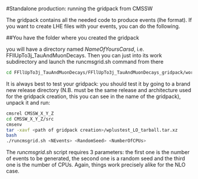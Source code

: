#Standalone production: running the gridpack from CMSSW

<par>
The gridpack contains all the needed code to produce events (lhe format). 
If you want to create LHE files with your events, you can do the following. 
</par>

##You have the folder where you created the gridpack

<par>
you will have a directory named <i>NameOfYoursCarsd</i>, i.e. FFllUpTo3j_TauAndMuonDecays. Then you can just into its 
work subdirectory and launch the runcmsgrid.sh command from there
</par>

```bash
cd FFllUpTo3j_TauAndMuonDecays/FFllUpTo3j_TauAndMuonDecays_gridpack/work/

```

<par>
It is always best to test your gridpack: you should test it by going to a brand new release directory 
(N.B. must be the same release and architecture used for the gridpack creation, this you can see in the name of the gridpack), 
unpack it and run:
</par>

```bash
cmsrel CMSSW_X_Y_Z 
cd CMSSW_X_Y_Z/src
cmsenv
tar -xavf <path of gridpack creation>/wplustest_LO_tarball.tar.xz
bash
./runcmsgrid.sh <NEvents> <RandomSeed> <NumberOfCPUs>

```
<par>
The <i>runcmsgrid.sh</i> script requires 3 parameters: the first one is the number of events to be generated, 
the second one is a random seed and the third one is the number of CPUs. 
Again, things work precisely alike for the NLO case.

</par>

